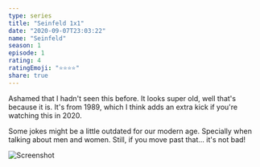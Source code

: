```yaml
---
type: series
title: "Seinfeld 1x1"
date: "2020-09-07T23:03:22"
name: "Seinfeld"
season: 1
episode: 1
rating: 4
ratingEmoji: "⭐️⭐️⭐️⭐️"
share: true
---
```


Ashamed that I hadn't seen this before. It looks super old, well that's because it is. It's from 1989, which I think adds an extra kick if you're watching this in 2020.

Some jokes might be a little outdated for our modern age. Specially when talking about men and women. Still, if you move past that... it's not bad!

![Screenshot](https://cldup.com/OmMmQoSmot.jpg)
